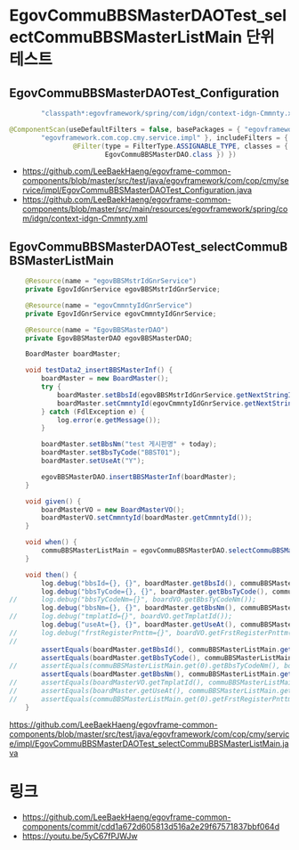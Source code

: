 # EgovCommuBBSMasterDAOTest_selectCommuBBSMasterListMain 단위 테스트

## EgovCommuBBSMasterDAOTest_Configuration

```java
		"classpath*:egovframework/spring/com/idgn/context-idgn-Cmmnty.xml",

@ComponentScan(useDefaultFilters = false, basePackages = { "egovframework.com.cop.bbs.service.impl",
		"egovframework.com.cop.cmy.service.impl" }, includeFilters = {
				@Filter(type = FilterType.ASSIGNABLE_TYPE, classes = { EgovBBSMasterDAO.class,
						EgovCommuBBSMasterDAO.class }) })
```

- https://github.com/LeeBaekHaeng/egovframe-common-components/blob/master/src/test/java/egovframework/com/cop/cmy/service/impl/EgovCommuBBSMasterDAOTest_Configuration.java
- https://github.com/LeeBaekHaeng/egovframe-common-components/blob/master/src/main/resources/egovframework/spring/com/idgn/context-idgn-Cmmnty.xml

## EgovCommuBBSMasterDAOTest_selectCommuBBSMasterListMain

```java
	@Resource(name = "egovBBSMstrIdGnrService")
	private EgovIdGnrService egovBBSMstrIdGnrService;

	@Resource(name = "egovCmmntyIdGnrService")
	private EgovIdGnrService egovCmmntyIdGnrService;

	@Resource(name = "EgovBBSMasterDAO")
	private EgovBBSMasterDAO egovBBSMasterDAO;

	BoardMaster boardMaster;

	void testData2_insertBBSMasterInf() {
		boardMaster = new BoardMaster();
		try {
			boardMaster.setBbsId(egovBBSMstrIdGnrService.getNextStringId());
			boardMaster.setCmmntyId(egovCmmntyIdGnrService.getNextStringId());
		} catch (FdlException e) {
			log.error(e.getMessage());
		}

		boardMaster.setBbsNm("test 게시판명" + today);
		boardMaster.setBbsTyCode("BBST01");
		boardMaster.setUseAt("Y");

		egovBBSMasterDAO.insertBBSMasterInf(boardMaster);
	}

	void given() {
		boardMasterVO = new BoardMasterVO();
		boardMasterVO.setCmmntyId(boardMaster.getCmmntyId());
	}

	void when() {
		commuBBSMasterListMain = egovCommuBBSMasterDAO.selectCommuBBSMasterListMain(boardMasterVO);
	}

	void then() {
		log.debug("bbsId={}, {}", boardMaster.getBbsId(), commuBBSMasterListMain.get(0).getBbsId());
		log.debug("bbsTyCode={}, {}", boardMaster.getBbsTyCode(), commuBBSMasterListMain.get(0).getBbsTyCode());
//		log.debug("bbsTyCodeNm={}", boardVO.getBbsTyCodeNm());
		log.debug("bbsNm={}, {}", boardMaster.getBbsNm(), commuBBSMasterListMain.get(0).getBbsNm());
//		log.debug("tmplatId={}", boardVO.getTmplatId());
		log.debug("useAt={}, {}", boardMaster.getUseAt(), commuBBSMasterListMain.get(0).getUseAt());
//		log.debug("frstRegisterPnttm={}", boardVO.getFrstRegisterPnttm());
//
		assertEquals(boardMaster.getBbsId(), commuBBSMasterListMain.get(0).getBbsId());
		assertEquals(boardMaster.getBbsTyCode(), commuBBSMasterListMain.get(0).getBbsTyCode());
//		assertEquals(commuBBSMasterListMain.get(0).getBbsTyCodeNm(), boardVO.getBbsTyCodeNm());
		assertEquals(boardMaster.getBbsNm(), commuBBSMasterListMain.get(0).getBbsNm());
//		assertEquals(boardMasterVO.getTmplatId(), commuBBSMasterListMain.get(0).getTmplatId());
//		assertEquals(boardMaster.getUseAt(), commuBBSMasterListMain.get(0).getUseAt());
//		assertEquals(commuBBSMasterListMain.get(0).getFrstRegisterPnttm(), boardVO.getFrstRegisterPnttm());
	}
```

https://github.com/LeeBaekHaeng/egovframe-common-components/blob/master/src/test/java/egovframework/com/cop/cmy/service/impl/EgovCommuBBSMasterDAOTest_selectCommuBBSMasterListMain.java

# 링크

- https://github.com/LeeBaekHaeng/egovframe-common-components/commit/cdd1a672d605813d516a2e29f67571837bbf064d
- https://youtu.be/5yC67fPJWJw
